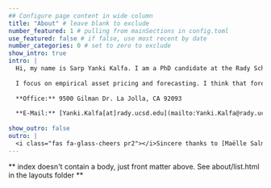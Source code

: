 ```yaml
---
## Configure page content in wide column
title: "About" # leave blank to exclude
number_featured: 1 # pulling from mainSections in config.toml
use_featured: false # if false, use most recent by date
number_categories: 0 # set to zero to exclude
show_intro: true
intro: |
  Hi, my name is Sarp Yanki Kalfa. I am a PhD candidate at the Rady School of Management at UC, San Diego. I hold a BA from the Pennsylvania State University and an MA from the Johns Hopkins University- SAIS. I was born in Turkey and speak English, French, and Turkish. I worked at the International Monetary Fund (IMF) and visited the Democratic Republic of Congo on an official capacity.
  
  I focus on empirical asset pricing and forecasting. I think that forecasting need not be a magic 8 ball but a tool in the decision making process. My research focuses on the heterogeneity of cash flows an its implications to asset price fluctuations. 
  
  **Office:** 9500 Gilman Dr. La Jolla, CA 92093
  
  **E-Mail:** [Yanki.Kalfa[at]rady.ucsd.edu](mailto:Yanki.Kalfa@rady.ucsd.edu)
  
show_outro: false
outro: |
  <i class="fas fa-glass-cheers pr2"></i>Sincere thanks to [Maëlle Salmon](https://masalmon.eu/) for her help naming this Hugo theme!
---
```


** index doesn't contain a body, just front matter above.
See about/list.html in the layouts folder **